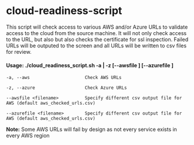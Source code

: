 # cloud-readiness-script

This script will check access to various AWS and/or Azure URLs to validate access to the cloud from the source machine.  It 
will not only check access to the URL, but also but also checks the certificate for ssl inspection.  Failed URLs will be 
outputed to the screen and all URLs will be written to csv files for review.


#### Usage: ./cloud_readiness_script.sh -a | -z [--awsfile <filename>] [--azurefile <filename>]
```
-a, --aws                     Check AWS URLs

-z, --azure                   Check Azure URLs

--awsfile <filename>          Specify different csv output file for AWS (default aws_checked_urls.csv)
  
--azurefile <filename>        Specify different csv output file for AWS (default aws_checked_urls.csv)
  ```
**Note:** Some AWS URLs will fail by design as not every service exists in every AWS region
